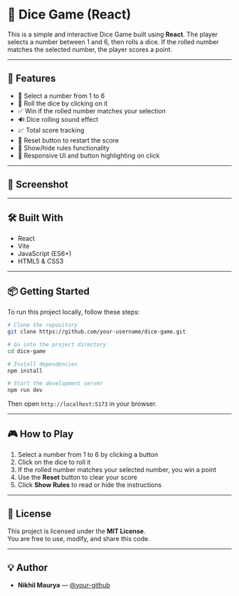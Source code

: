 # 🎲 Dice Game (React)

This is a simple and interactive Dice Game built using **React**. The player selects a number between 1 and 6, then rolls a dice. If the rolled number matches the selected number, the player scores a point.

---

## 📌 Features

- 🔢 Select a number from 1 to 6  
- 🎲 Roll the dice by clicking on it  
- ✅ Win if the rolled number matches your selection  
- 🔊 Dice rolling sound effect  
- 📈 Total score tracking  
- 🔁 Reset button to restart the score  
- 📜 Show/hide rules functionality  
- 🎨 Responsive UI and button highlighting on click  

---

## 📸 Screenshot

<!-- Optional: Add an image if you have one -->
<!-- ![Dice Game Screenshot](./screenshot.png) -->

---

## 🛠 Built With

- React  
- Vite  
- JavaScript (ES6+)  
- HTML5 & CSS3  

---

## 📦 Getting Started

To run this project locally, follow these steps:

```bash
# Clone the repository
git clone https://github.com/your-username/dice-game.git

# Go into the project directory
cd dice-game

# Install dependencies
npm install

# Start the development server
npm run dev
```

Then open `http://localhost:5173` in your browser.

---

## 🎮 How to Play

1. Select a number from 1 to 6 by clicking a button  
2. Click on the dice to roll it  
3. If the rolled number matches your selected number, you win a point  
4. Use the **Reset** button to clear your score  
5. Click **Show Rules** to read or hide the instructions  

---

## 📜 License

This project is licensed under the **MIT License**.  
You are free to use, modify, and share this code.

---

## 💡 Author

- **Nikhil Maurya** — [@your-github](https://github.com/your-username)

